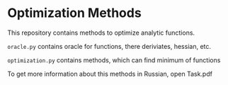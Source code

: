 # Optimization Methods

This repository contains methods to optimize analytic functions.

`oracle.py` contains oracle for functions, there deriviates, hessian, etc.

`optimization.py` contains methods, which can find minimum of functions

To get more information about this methods in Russian, open Task.pdf
